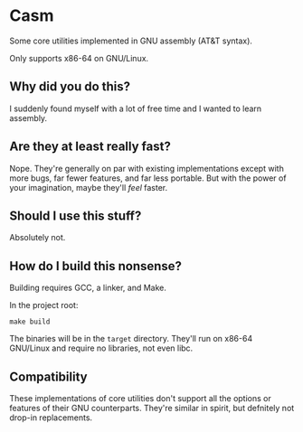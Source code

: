 # Casm

Some core utilities implemented in GNU assembly (AT&T syntax).

Only supports x86-64 on GNU/Linux.

## Why did you do this?

I suddenly found myself with a lot of free time and I wanted to learn assembly.

## Are they at least really fast?

Nope. They're generally on par with existing implementations except with more
bugs, far fewer features, and far less portable. But with the power of your
imagination, maybe they'll *feel* faster.

## Should I use this stuff?

Absolutely not.

## How do I build this nonsense?

Building requires GCC, a linker, and Make.

In the project root:

```
make build
```

The binaries will be in the `target` directory. They'll run on x86-64 GNU/Linux
and require no libraries, not even libc.

## Compatibility

These implementations of core utilities don't support all the options or features
of their GNU counterparts. They're similar in spirit, but defnitely not drop-in
replacements.
